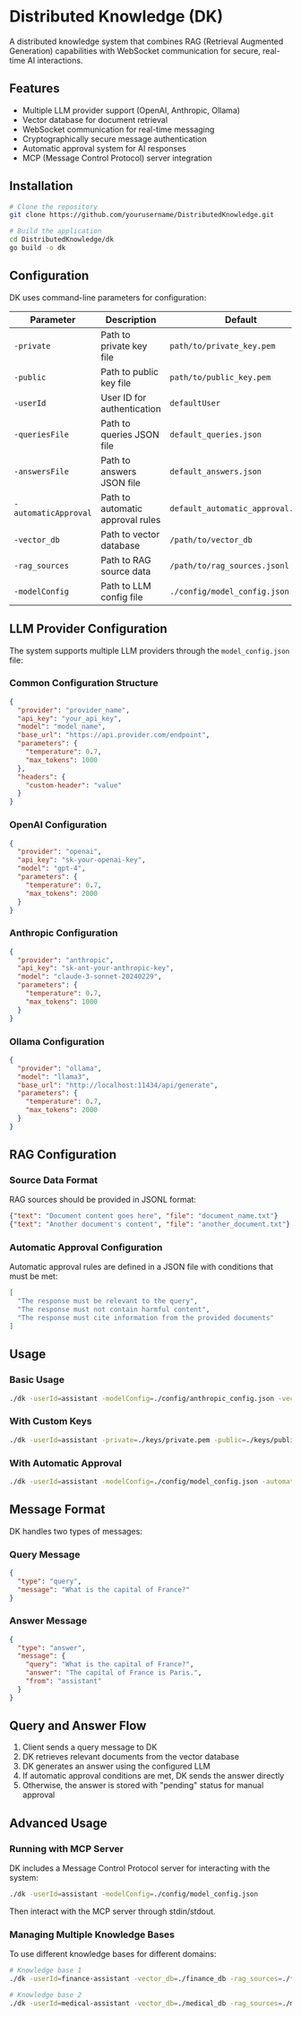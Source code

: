 # Distributed Knowledge (DK)

A distributed knowledge system that combines RAG (Retrieval Augmented Generation) capabilities with WebSocket communication for secure, real-time AI interactions.

## Features

- Multiple LLM provider support (OpenAI, Anthropic, Ollama)
- Vector database for document retrieval
- WebSocket communication for real-time messaging
- Cryptographically secure message authentication
- Automatic approval system for AI responses
- MCP (Message Control Protocol) server integration

## Installation

```bash
# Clone the repository
git clone https://github.com/yourusername/DistributedKnowledge.git

# Build the application
cd DistributedKnowledge/dk
go build -o dk
```

## Configuration

DK uses command-line parameters for configuration:

| Parameter | Description | Default |
|-----------|-------------|---------|
| `-private` | Path to private key file | `path/to/private_key.pem` |
| `-public` | Path to public key file | `path/to/public_key.pem` |
| `-userId` | User ID for authentication | `defaultUser` |
| `-queriesFile` | Path to queries JSON file | `default_queries.json` |
| `-answersFile` | Path to answers JSON file | `default_answers.json` |
| `-automaticApproval` | Path to automatic approval rules | `default_automatic_approval.json` |
| `-vector_db` | Path to vector database | `/path/to/vector_db` |
| `-rag_sources` | Path to RAG source data | `/path/to/rag_sources.jsonl` |
| `-modelConfig` | Path to LLM config file | `./config/model_config.json` |

## LLM Provider Configuration

The system supports multiple LLM providers through the `model_config.json` file:

### Common Configuration Structure

```json
{
  "provider": "provider_name",
  "api_key": "your_api_key",
  "model": "model_name",
  "base_url": "https://api.provider.com/endpoint",
  "parameters": {
    "temperature": 0.7,
    "max_tokens": 1000
  },
  "headers": {
    "custom-header": "value"
  }
}
```

### OpenAI Configuration

```json
{
  "provider": "openai",
  "api_key": "sk-your-openai-key",
  "model": "gpt-4",
  "parameters": {
    "temperature": 0.7,
    "max_tokens": 2000
  }
}
```

### Anthropic Configuration

```json
{
  "provider": "anthropic",
  "api_key": "sk-ant-your-anthropic-key",
  "model": "claude-3-sonnet-20240229",
  "parameters": {
    "temperature": 0.7,
    "max_tokens": 1000
  }
}
```

### Ollama Configuration

```json
{
  "provider": "ollama",
  "model": "llama3",
  "base_url": "http://localhost:11434/api/generate",
  "parameters": {
    "temperature": 0.7,
    "max_tokens": 2000
  }
}
```

## RAG Configuration

### Source Data Format

RAG sources should be provided in JSONL format:

```json
{"text": "Document content goes here", "file": "document_name.txt"}
{"text": "Another document's content", "file": "another_document.txt"}
```

### Automatic Approval Configuration

Automatic approval rules are defined in a JSON file with conditions that must be met:

```json
[
  "The response must be relevant to the query",
  "The response must not contain harmful content",
  "The response must cite information from the provided documents"
]
```

## Usage

### Basic Usage

```bash
./dk -userId=assistant -modelConfig=./config/anthropic_config.json -vector_db=./data/vector_db -rag_sources=./data/sources.jsonl
```

### With Custom Keys

```bash
./dk -userId=assistant -private=./keys/private.pem -public=./keys/public.pem -modelConfig=./config/openai_config.json
```

### With Automatic Approval

```bash
./dk -userId=assistant -modelConfig=./config/model_config.json -automaticApproval=./config/approval_rules.json
```

## Message Format

DK handles two types of messages:

### Query Message

```json
{
  "type": "query",
  "message": "What is the capital of France?"
}
```

### Answer Message

```json
{
  "type": "answer",
  "message": {
    "query": "What is the capital of France?",
    "answer": "The capital of France is Paris.",
    "from": "assistant"
  }
}
```

## Query and Answer Flow

1. Client sends a query message to DK
2. DK retrieves relevant documents from the vector database
3. DK generates an answer using the configured LLM
4. If automatic approval conditions are met, DK sends the answer directly
5. Otherwise, the answer is stored with "pending" status for manual approval

## Advanced Usage

### Running with MCP Server

DK includes a Message Control Protocol server for interacting with the system:

```bash
./dk -userId=assistant -modelConfig=./config/model_config.json
```

Then interact with the MCP server through stdin/stdout.

### Managing Multiple Knowledge Bases

To use different knowledge bases for different domains:

```bash
# Knowledge base 1
./dk -userId=finance-assistant -vector_db=./finance_db -rag_sources=./finance_docs.jsonl

# Knowledge base 2
./dk -userId=medical-assistant -vector_db=./medical_db -rag_sources=./medical_docs.jsonl
```